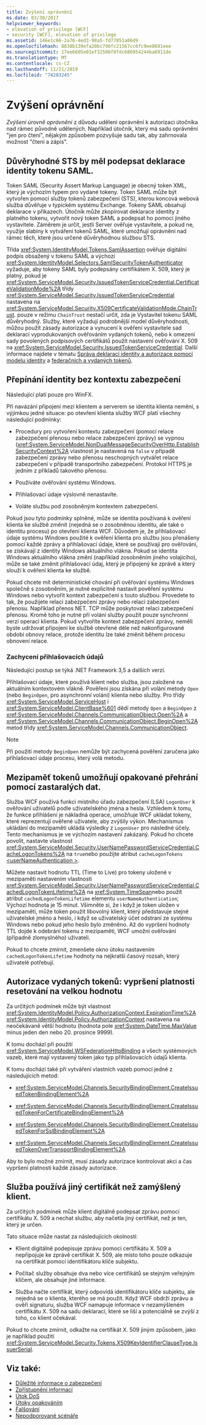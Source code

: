 ```yaml
---
title: Zvýšení oprávnění
ms.date: 03/30/2017
helpviewer_keywords:
- elevation of privilege [WCF]
- security [WCF], elevation of privilege
ms.assetid: 146e1c66-2a76-4ed3-98a5-fd77851a06d9
ms.openlocfilehash: 8838b139efa20bc796fc21567cc6fc9ee8691eee
ms.sourcegitcommit: 17ee6605e01ef32506f8fdc686954244ba6911de
ms.translationtype: MT
ms.contentlocale: cs-CZ
ms.lasthandoff: 11/21/2019
ms.locfileid: "74283245"
---
```

# <a name="elevation-of-privilege"></a>Zvýšení oprávnění
*Zvýšení úrovně oprávnění* z důvodu udělení oprávnění k autorizaci útočníka nad rámec původně udělených. Například útočník, který má sadu oprávnění "jen pro čtení", nějakým způsobem pozvyšuje sadu tak, aby zahrnovala možnost "čtení a zápis".  
  
## <a name="trusted-sts-should-sign-saml-token-claims"></a>Důvěryhodné STS by měl podepsat deklarace identity tokenu SAML.  
 Token SAML (Security Assert Markup Language) je obecný token XML, který je výchozím typem pro vydané tokeny. Token SAML může být vytvořen pomocí služby tokenů zabezpečení (STS), kterou koncová webová služba důvěřuje v typickém systému Exchange. Tokeny SAML obsahují deklarace v příkazech. Útočník může zkopírovat deklarace identity z platného tokenu, vytvořit nový token SAML a podepsat ho pomocí jiného vystavitele. Záměrem je určit, jestli Server ověřuje vystavitele, a pokud ne, využije slabiny k vytváření tokenů SAML, které umožňují oprávnění nad rámec těch, které jsou určené důvěryhodnou službou STS.  
  
 Třída <xref:System.IdentityModel.Tokens.SamlAssertion> ověřuje digitální podpis obsažený v tokenu SAML a výchozí <xref:System.IdentityModel.Selectors.SamlSecurityTokenAuthenticator> vyžaduje, aby tokeny SAML byly podepsány certifikátem X. 509, který je platný, pokud je <xref:System.ServiceModel.Security.IssuedTokenServiceCredential.CertificateValidationMode%2A> třídy <xref:System.ServiceModel.Security.IssuedTokenServiceCredential> nastavena na <xref:System.ServiceModel.Security.X509CertificateValidationMode.ChainTrust>. pouze v režimu `ChainTrust` nestačí určit, zda je Vystavitel tokenu SAML důvěryhodný. Služby, které vyžadují podrobnější model důvěryhodnosti, můžou použít zásady autorizace a vynucení k ověření vystavitele sad deklarací vyprodukovaných ověřováním vydaných tokenů, nebo k omezení sady povolených podpisových certifikátů použít nastavení ověřování X. 509 na <xref:System.ServiceModel.Security.IssuedTokenServiceCredential>. Další informace najdete v tématu [Správa deklarací identity a autorizace pomocí modelu identity](../../../../docs/framework/wcf/feature-details/managing-claims-and-authorization-with-the-identity-model.md) a [federačních a vydaných tokenů](../../../../docs/framework/wcf/feature-details/federation-and-issued-tokens.md).  
  
## <a name="switching-identity-without-a-security-context"></a>Přepínání identity bez kontextu zabezpečení  
 Následující platí pouze pro WinFX.  
  
 Při navázání připojení mezi klientem a serverem se identita klienta nemění, s výjimkou jedné situace: po otevření klienta služby WCF platí všechny následující podmínky:  
  
- Procedury pro vytvoření kontextu zabezpečení (pomocí relace zabezpečení přenosu nebo relace zabezpečení zprávy) se vypnou (<xref:System.ServiceModel.NonDualMessageSecurityOverHttp.EstablishSecurityContext%2A> vlastnost je nastavená na `false` v případě zabezpečení zprávy nebo přenosu neschopných vytvářet relace zabezpečení v případě transportního zabezpečení. Protokol HTTPS je jedním z příkladů takového přenosu.  
  
- Používáte ověřování systému Windows.  
  
- Přihlašovací údaje výslovně nenastavíte.  
  
- Voláte službu pod zosobněným kontextem zabezpečení.  
  
 Pokud jsou tyto podmínky splněné, může se identita používaná k ověření klienta ke službě změnit (nejedná se o zosobněnou identitu, ale také o identitu procesu) po otevření klienta WCF. Důvodem je, že přihlašovací údaje systému Windows použité k ověření klienta pro službu jsou přenášeny pomocí každé zprávy a přihlašovací údaje, které se používají pro ověřování, se získávají z identity Windows aktuálního vlákna. Pokud se identita Windows aktuálního vlákna změní (například zosobněním jiného volajícího), může se také změnit přihlašovací údaj, který je připojený ke zprávě a který slouží k ověření klienta ke službě.  
  
 Pokud chcete mít deterministické chování při ověřování systému Windows společně s zosobněním, je nutné explicitně nastavit pověření systému Windows nebo vytvořit kontext zabezpečení s touto službou. Provedete to tak, že použijete relaci zabezpečení zprávy nebo relaci zabezpečení přenosu. Například přenos NET. TCP může poskytovat relaci zabezpečení přenosu. Kromě toho je nutné při volání služby použít pouze synchronní verzi operací klienta. Pokud vytvoříte kontext zabezpečení zprávy, neměli byste udržovat připojení ke službě otevřené déle než nakonfigurované období obnovy relace, protože identitu lze také změnit během procesu obnovení relace.  
  
### <a name="credentials-capture"></a>Zachycení přihlašovacích údajů  
 Následující postup se týká .NET Framework 3,5 a dalších verzí.  
  
 Přihlašovací údaje, které používá klient nebo služba, jsou založené na aktuálním kontextovém vlákně. Pověření jsou získána při volání metody `Open` (nebo `BeginOpen`, pro asynchronní volání) klienta nebo služby. Pro třídy <xref:System.ServiceModel.ServiceHost> i <xref:System.ServiceModel.ClientBase%601> dědí metody `Open` a `BeginOpen` z <xref:System.ServiceModel.Channels.CommunicationObject.Open%2A> a <xref:System.ServiceModel.Channels.CommunicationObject.BeginOpen%2A> metod třídy <xref:System.ServiceModel.Channels.CommunicationObject>.  
  
> [!NOTE]
> Při použití metody `BeginOpen` nemůže být zachycená pověření zaručena jako přihlašovací údaje procesu, který volá metodu.  
  
## <a name="token-caches-allow-replay-using-obsolete-data"></a>Mezipaměť tokenů umožňují opakované přehrání pomocí zastaralých dat.  
 Služba WCF používá funkci místního úřadu zabezpečení (LSA) `LogonUser` k ověřování uživatelů podle uživatelského jména a hesla. Vzhledem k tomu, že funkce přihlášení je nákladná operace, umožňuje WCF ukládat tokeny, které reprezentují ověřené uživatele, aby zvýšily výkon. Mechanismus ukládání do mezipaměti ukládá výsledky z `LogonUser` pro následné účely. Tento mechanismus je ve výchozím nastavení zakázaný. Pokud ho chcete povolit, nastavte vlastnost <xref:System.ServiceModel.Security.UserNamePasswordServiceCredential.CacheLogonTokens%2A> na `true`nebo použijte atribut `cacheLogonTokens` [\<userNameAuthentication >](../../../../docs/framework/configure-apps/file-schema/wcf/usernameauthentication.md).  
  
 Můžete nastavit hodnotu TTL (Time to Live) pro tokeny uložené v mezipaměti nastavením vlastnosti <xref:System.ServiceModel.Security.UserNamePasswordServiceCredential.CachedLogonTokenLifetime%2A> na <xref:System.TimeSpan>nebo použít atribut `cachedLogonTokenLifetime` elementu `userNameAuthentication`; Výchozí hodnota je 15 minut. Všimněte si, že i když je token uložen v mezipaměti, může token použít libovolný klient, který představuje stejné uživatelské jméno a heslo, i když se uživatelský účet odstraní ze systému Windows nebo pokud jeho heslo bylo změněno. Až do vypršení hodnoty TTL dojde k odebrání tokenu z mezipaměti, WCF umožní ověřování (případně zlomyslného) uživateli.  
  
 Pokud to chcete zmírnit, zmenšete okno útoku nastavením `cachedLogonTokenLifetime` hodnoty na nejkratší časový rozsah, který uživatelé potřebují.  
  
## <a name="issued-token-authorization-expiration-reset-to-large-value"></a>Autorizace vydaných tokenů: vypršení platnosti resetování na velkou hodnotu  
 Za určitých podmínek může být vlastnost <xref:System.IdentityModel.Policy.AuthorizationContext.ExpirationTime%2A> <xref:System.IdentityModel.Policy.AuthorizationContext> nastavena na neočekávaně větší hodnotu (hodnota pole <xref:System.DateTime.MaxValue> minus jeden den nebo 20. prosince 9999).  
  
 K tomu dochází při použití <xref:System.ServiceModel.WSFederationHttpBinding> a všech systémových vazeb, které mají vystavený token jako typ přihlašovacích údajů klienta.  
  
 K tomu dochází také při vytváření vlastních vazeb pomocí jedné z následujících metod:  
  
- <xref:System.ServiceModel.Channels.SecurityBindingElement.CreateIssuedTokenBindingElement%2A>  
  
- <xref:System.ServiceModel.Channels.SecurityBindingElement.CreateIssuedTokenForCertificateBindingElement%2A>  
  
- <xref:System.ServiceModel.Channels.SecurityBindingElement.CreateIssuedTokenForSslBindingElement%2A>  
  
- <xref:System.ServiceModel.Channels.SecurityBindingElement.CreateIssuedTokenOverTransportBindingElement%2A>  
  
 Aby to bylo možné zmírnit, musí zásady autorizace kontrolovat akci a čas vypršení platnosti každé zásady autorizace.  
  
## <a name="the-service-uses-a-different-certificate-than-the-client-intended"></a>Služba používá jiný certifikát než zamýšlený klient.  
 Za určitých podmínek může klient digitálně podepsat zprávu pomocí certifikátu X. 509 a nechat službu, aby načetla jiný certifikát, než je ten, který je určen.  
  
 Tato situace může nastat za následujících okolností:  
  
- Klient digitálně podepisuje zprávu pomocí certifikátu X. 509 a nepřipojuje ke zprávě certifikát X. 509, ale místo toho pouze odkazuje na certifikát pomocí identifikátoru klíče subjektu.  
  
- Počítač služby obsahuje dva nebo více certifikátů se stejným veřejným klíčem, ale obsahuje jiné informace.  
  
- Služba načte certifikát, který odpovídá identifikátoru klíče subjektu, ale nejedná se o klienta, kterého se má použít. Když WCF obdrží zprávu a ověří signaturu, služba WCF namapuje informace v nezamýšleném certifikátu X. 509 na sadu deklarací, které se liší a potenciálně se zvýší z toho, co klient očekával.  
  
 Pokud to chcete zmírnit, odkažte na certifikát X. 509 jiným způsobem, jako je například použití <xref:System.ServiceModel.Security.Tokens.X509KeyIdentifierClauseType.IssuerSerial>.  
  
## <a name="see-also"></a>Viz také:

- [Důležité informace o zabezpečení](../../../../docs/framework/wcf/feature-details/security-considerations-in-wcf.md)
- [Zpřístupnění informací](../../../../docs/framework/wcf/feature-details/information-disclosure.md)
- [Útok DoS](../../../../docs/framework/wcf/feature-details/denial-of-service.md)
- [Útoky opakováním](../../../../docs/framework/wcf/feature-details/replay-attacks.md)
- [Falšování](../../../../docs/framework/wcf/feature-details/tampering.md)
- [Nepodporované scénáře](../../../../docs/framework/wcf/feature-details/unsupported-scenarios.md)
